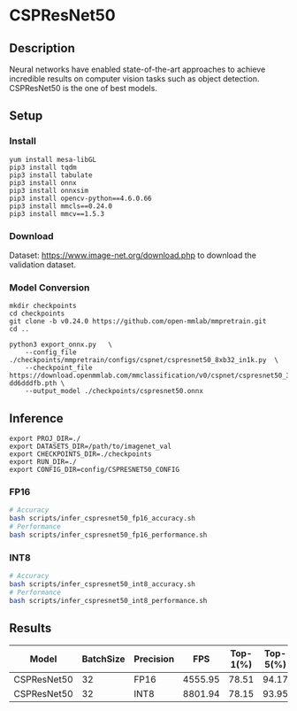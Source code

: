 # CSPResNet50

## Description
Neural networks have enabled state-of-the-art approaches to achieve incredible results on computer vision tasks such as object detection.
CSPResNet50 is the one of best models. 
## Setup

### Install 
```
yum install mesa-libGL
pip3 install tqdm
pip3 install tabulate
pip3 install onnx
pip3 install onnxsim
pip3 install opencv-python==4.6.0.66
pip3 install mmcls==0.24.0
pip3 install mmcv==1.5.3
```
### Download 

Dataset: https://www.image-net.org/download.php to download the validation dataset.

### Model Conversion 
```
mkdir checkpoints 
cd checkpoints
git clone -b v0.24.0 https://github.com/open-mmlab/mmpretrain.git
cd ..

python3 export_onnx.py   \
    --config_file ./checkpoints/mmpretrain/configs/cspnet/cspresnet50_8xb32_in1k.py  \
    --checkpoint_file  https://download.openmmlab.com/mmclassification/v0/cspnet/cspresnet50_3rdparty_8xb32_in1k_20220329-dd6dddfb.pth \
    --output_model ./checkpoints/cspresnet50.onnx
```

## Inference
```
export PROJ_DIR=./
export DATASETS_DIR=/path/to/imagenet_val
export CHECKPOINTS_DIR=./checkpoints
export RUN_DIR=./
export CONFIG_DIR=config/CSPRESNET50_CONFIG

```
### FP16

```bash
# Accuracy
bash scripts/infer_cspresnet50_fp16_accuracy.sh
# Performance
bash scripts/infer_cspresnet50_fp16_performance.sh
```

### INT8
```bash
# Accuracy
bash scripts/infer_cspresnet50_int8_accuracy.sh
# Performance
bash scripts/infer_cspresnet50_int8_performance.sh
```

## Results 
Model       |BatchSize  |Precision |FPS      |Top-1(%)  |Top-5(%)
------------|-----------|----------|---------|----------|--------
CSPResNet50 |    32     |   FP16   | 4555.95 |  78.51   | 94.17
CSPResNet50 |    32     |   INT8   | 8801.94 |  78.15   | 93.95


